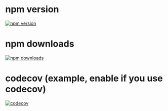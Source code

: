 # npm version

[![npm version](https://img.shields.io/npm/v/ts-utility-stash.svg)](https://www.npmjs.com/package/ts-utility-stash)

# npm downloads

[![npm downloads](https://img.shields.io/npm/dm/ts-utility-stash.svg)](https://www.npmjs.com/package/ts-utility-stash)

# codecov (example, enable if you use codecov)

[![codecov](https://codecov.io/gh/your-username/ts-utility-stash/branch/main/graph/badge.svg)](https://codecov.io/gh/your-username/ts-utility-stash)
